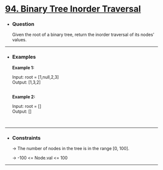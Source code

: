 <a href="https://leetcode.com/problems/binary-tree-inorder-traversal/"><h1>94. Binary Tree Inorder Traversal</h1></a>

- <h3>Question</h3>
    Given the root of a binary tree, return the inorder traversal of its nodes' values.
<hr>

- <h3>Examples</h3>
    <div>
    <b>Example 1:</b>

    Input: root = [1,null,2,3]<br>
    Output: [1,3,2] <br>
    </div>
    <br>
    <div>
    <b>Example 2:</b>

    Input: root = []<br>
    Output: [] <br>
    </div>
    <br>
<hr>

- <h3>Constraints</h3>
    → The number of nodes in the tree is in the range [0, 100].
    
    → -100 <= Node.val <= 100
<hr>

